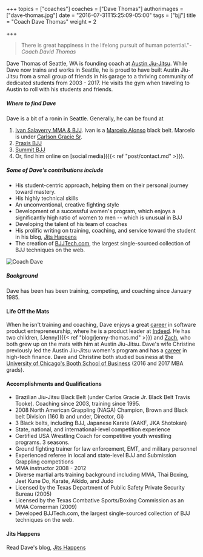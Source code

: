 +++
topics = ["coaches"]
coaches = ["Dave Thomas"]
authorimages = ["dave-thomas.jpg"]
date = "2016-07-31T15:25:09-05:00"
tags = ["bjj"]
title = "Coach Dave Thomas"
weight = 2

+++

>There is great happiness in the lifelong pursuit of human potential."<cite>-Coach David Thomas</cite>

Dave Thomas of Seattle, WA is founding coach at [Austin Jiu-Jitsu](http://austinjiujitsu.com). While Dave now trains and works in Seattle, he is proud to have built Austin Jiu-Jitsu from a small group of friends in his garage to a thriving community of dedicated students from 2003 - 2017. He visits the gym when traveling to Austin to roll with his students and friends.

##### Where to find Dave

Dave is a bit of a ronin in Seattle. Generally, he can be found at

1. [Ivan Salaverry MMA & BJJ](http://www.ivansalaverrymma.com/). Ivan is a [Marcelo Alonso](https://www.mabjj.com) black belt. Marcelo is under [Carlson Gracie Sr](https://www.cgraciehq.com/carlson-gracie-sr).
2. [Praxis BJJ](http://praxisbjj.com)
3. [Summit BJJ](http://summitbjj.org)
4. Or, find him online on [social media]({{< ref "post/contact.md" >}}).

##### Some of Dave's contributions include
* His student-centric approach, helping them on their personal journey toward mastery.
* His highly technical skills
* An unconventional, creative fighting style
* Development of a successful women's program, which enjoys a significantly high ratio of women to men -- which is unusual in BJJ
* Developing the talent of his team of coaches
* His prolific writing on training, coaching, and service toward the student in his blog, [Jits Happens](/blog)
* The creation of [BJJTech.com](bjjtech.com), the largest single-sourced collection of BJJ techniques on the web.

![Coach Dave](/img/authors/dave-thomas.jpg)

##### Background
Dave has been has been training, competing, and coaching since January 1985.

#### Life Off the Mats
When he isn't training and coaching, Dave enjoys a great [career](https://www.linkedin.com/in/dcthomas) in software product entrepreneurship, where he is a product leader at [Indeed](http://indeed.com). He has two children, [Jenny]({{< ref "blog/jenny-thomas.md" >}}) and [Zach](https://www.youtube.com/user/budoatemaildotcom/search?query=zach), who both grew up on the mats with him at Austin Jiu-Jitsu. Dave's wife Christine previously led the Austin Jiu-Jitsu women's program and has a [career](https://www.linkedin.com/in/christinegthomas) in high-tech finance. Dave and Christine both studied business at the [University of Chicago's Booth School of Business](https://www.chicagobooth.edu/) (2016 and 2017 MBA grads).

#### Accomplishments and Qualifications

* Brazilian Jiu-Jitsu Black Belt (under Carlos Gracie Jr. Black Belt Travis Tooke). Coaching since 2003, training since 1995.
* 2008 North American Grappling (NAGA) Champion, Brown and Black belt Division (160 lb and under, Director, Gi)
* 3 Black belts, including BJJ, Japanese Karate (AAKF, JKA Shotokan)
* State, national, and international-level competition experience
* Certified USA Wrestling Coach for competitive youth wrestling programs. 3 seasons.
* Ground fighting trainer for law enforcement, EMT, and military personnel
* Experienced referee in local and state-level BJJ and Submission Grappling competitions
* MMA instructor 2008 - 2012
* Diverse martial arts training background including MMA, Thai Boxing, Jeet Kune Do, Karate, Aikido, and Judo
* Licensed by the Texas Department of Public Safety Private Security Bureau (2005)
* Licensed by the Texas Combative Sports/Boxing Commission as an MMA Cornerman (2009)
* Developed BJJTech.com, the largest single-sourced collection of BJJ techniques on the web.

#### Jits Happens
Read Dave's blog, [Jits Happens](/blog)
